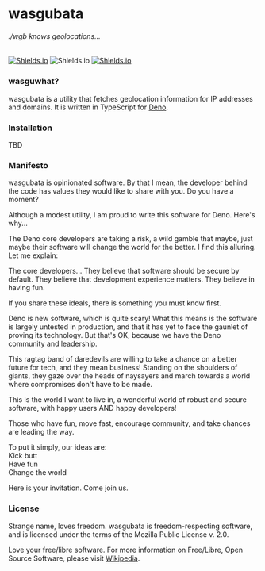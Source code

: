 # wasgubata

###### ./wgb knows geolocations...

[![Shields.io](https://img.shields.io/badge/free%20software-support%20free%2Flibre%20software-yellow.svg)](https://en.wikipedia.org/wiki/Free_software_movement)
![Shields.io](https://img.shields.io/badge/license-MPL--2.0-orange)
[![Shields.io](https://img.shields.io/badge/developed%20on-GNU%2FLinux-purple.svg)](https://www.debian.org/releases/jessie/amd64/ch01s02.html.en)

### wasguwhat?

wasgubata is a utility that fetches geolocation information for IP addresses and domains. It is written
in TypeScript for [Deno](https://deno.land).

### Installation

TBD

### Manifesto

wasgubata is opinionated software. By that I mean, the developer behind the code has values they would
like to share with you. Do you have a moment?

Although a modest utility, I am proud to write this software for Deno. Here's why...

The Deno core developers are taking a risk, a wild gamble that maybe, just maybe their software will change
the world for the better. I find this alluring. Let me explain:

The core developers...
They believe that software should be secure by default.
They believe that development experience matters.
They believe in having fun.

If you share these ideals, there is something you must know first.

Deno is new software, which is quite scary! What this means is the software is largely untested in
production, and that it has yet to face the gaunlet of proving its technology. But that's OK, because
we have the Deno community and leadership.

This ragtag band of daredevils are willing to take a chance on a better
future for tech, and they mean business! Standing on the shoulders of giants, they gaze over the heads
of naysayers and march towards a world where compromises don't have to be made.

This is the world I want to live in, a wonderful world of robust and secure software, with happy users
AND happy developers!

Those who have fun, move fast, encourage community, and take chances are leading the way.

To put it simply, our ideas are:<br />
Kick butt<br />
Have fun<br />
Change the world

Here is your invitation. Come join us.

### License

Strange name, loves freedom. wasgubata is freedom-respecting software, and is licensed under the terms
of the Mozilla Public License v. 2.0.

Love your free/libre software. For more information on Free/Libre, Open Source Software, please visit
[Wikipedia](https://en.wikipedia.org/wiki/Free_software_movement).
